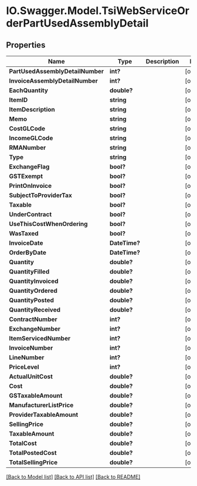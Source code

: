 # IO.Swagger.Model.TsiWebServiceOrderPartUsedAssemblyDetail
## Properties

Name | Type | Description | Notes
------------ | ------------- | ------------- | -------------
**PartUsedAssemblyDetailNumber** | **int?** |  | [optional] 
**InvoiceAssemblyDetailNumber** | **int?** |  | [optional] 
**EachQuantity** | **double?** |  | [optional] 
**ItemID** | **string** |  | [optional] 
**ItemDescription** | **string** |  | [optional] 
**Memo** | **string** |  | [optional] 
**CostGLCode** | **string** |  | [optional] 
**IncomeGLCode** | **string** |  | [optional] 
**RMANumber** | **string** |  | [optional] 
**Type** | **string** |  | [optional] 
**ExchangeFlag** | **bool?** |  | [optional] 
**GSTExempt** | **bool?** |  | [optional] 
**PrintOnInvoice** | **bool?** |  | [optional] 
**SubjectToProviderTax** | **bool?** |  | [optional] 
**Taxable** | **bool?** |  | [optional] 
**UnderContract** | **bool?** |  | [optional] 
**UseThisCostWhenOrdering** | **bool?** |  | [optional] 
**WasTaxed** | **bool?** |  | [optional] 
**InvoiceDate** | **DateTime?** |  | [optional] 
**OrderByDate** | **DateTime?** |  | [optional] 
**Quantity** | **double?** |  | [optional] 
**QuantityFilled** | **double?** |  | [optional] 
**QuantityInvoiced** | **double?** |  | [optional] 
**QuantityOrdered** | **double?** |  | [optional] 
**QuantityPosted** | **double?** |  | [optional] 
**QuantityReceived** | **double?** |  | [optional] 
**ContractNumber** | **int?** |  | [optional] 
**ExchangeNumber** | **int?** |  | [optional] 
**ItemServicedNumber** | **int?** |  | [optional] 
**InvoiceNumber** | **int?** |  | [optional] 
**LineNumber** | **int?** |  | [optional] 
**PriceLevel** | **int?** |  | [optional] 
**ActualUnitCost** | **double?** |  | [optional] 
**Cost** | **double?** |  | [optional] 
**GSTaxableAmount** | **double?** |  | [optional] 
**ManufacturerListPrice** | **double?** |  | [optional] 
**ProviderTaxableAmount** | **double?** |  | [optional] 
**SellingPrice** | **double?** |  | [optional] 
**TaxableAmount** | **double?** |  | [optional] 
**TotalCost** | **double?** |  | [optional] 
**TotalPostedCost** | **double?** |  | [optional] 
**TotalSellingPrice** | **double?** |  | [optional] 

[[Back to Model list]](../README.md#documentation-for-models) [[Back to API list]](../README.md#documentation-for-api-endpoints) [[Back to README]](../README.md)

